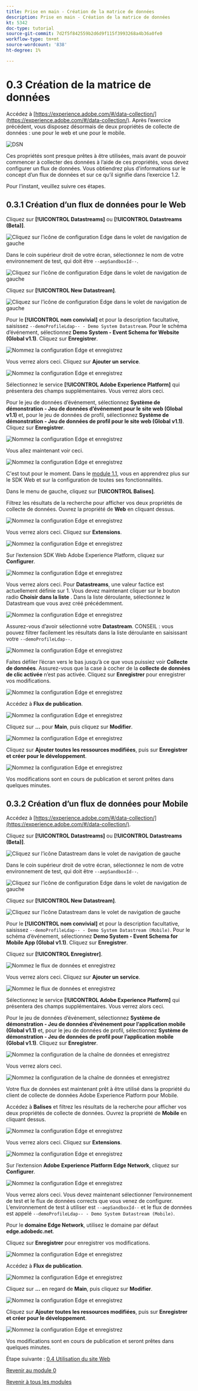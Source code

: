 ```yaml
---
title: Prise en main - Création de la matrice de données
description: Prise en main - Création de la matrice de données
kt: 5342
doc-type: tutorial
source-git-commit: 7d2f5f842559b2d6d9f115f3993268a4b36a0fe0
workflow-type: tm+mt
source-wordcount: '838'
ht-degree: 1%

---
```


# 0.3 Création de la matrice de données

Accédez à [https://experience.adobe.com/#/data-collection/](https://experience.adobe.com/#/data-collection/). Après l’exercice précédent, vous disposez désormais de deux propriétés de collecte de données : une pour le web et une pour le mobile.

![DSN](./images/launchprop.png)

Ces propriétés sont presque prêtes à être utilisées, mais avant de pouvoir commencer à collecter des données à l’aide de ces propriétés, vous devez configurer un flux de données. Vous obtiendrez plus d’informations sur le concept d’un flux de données et sur ce qu’il signifie dans l’exercice 1.2.

Pour l&#39;instant, veuillez suivre ces étapes.

## 0.3.1 Création d’un flux de données pour le Web

Cliquez sur **[!UICONTROL Datastreams]** ou **[!UICONTROL Datastreams (Beta)]**.

![Cliquez sur l’icône de configuration Edge dans le volet de navigation de gauche](./images/edgeconfig1a.png)

Dans le coin supérieur droit de votre écran, sélectionnez le nom de votre environnement de test, qui doit être `--aepSandboxId--`.

![Cliquez sur l’icône de configuration Edge dans le volet de navigation de gauche](./images/edgeconfig1b.png)

Cliquez sur **[!UICONTROL New Datastream]**.

![Cliquez sur l’icône de configuration Edge dans le volet de navigation de gauche](./images/edgeconfig1.png)

Pour le **[!UICONTROL nom convivial]** et pour la description facultative, saisissez `--demoProfileLdap-- - Demo System Datastream`. Pour le schéma d’événement, sélectionnez **Demo System - Event Schema for Website (Global v1.1)**. Cliquez sur **Enregistrer**.

![Nommez la configuration Edge et enregistrez](./images/edgeconfig2.png)

Vous verrez alors ceci. Cliquez sur **Ajouter un service**.

![Nommez la configuration Edge et enregistrez](./images/edgeconfig3.png)

Sélectionnez le service **[!UICONTROL Adobe Experience Platform]** qui présentera des champs supplémentaires. Vous verrez alors ceci.

Pour le jeu de données d’événement, sélectionnez **Système de démonstration - Jeu de données d’événement pour le site web (Global v1.1)** et, pour le jeu de données de profil, sélectionnez **Système de démonstration - Jeu de données de profil pour le site web (Global v1.1)**. Cliquez sur **Enregistrer**.

![Nommez la configuration Edge et enregistrez](./images/edgeconfig4.png)

Vous allez maintenant voir ceci.

![Nommez la configuration Edge et enregistrez](./images/edgeconfig5.png)

C&#39;est tout pour le moment. Dans le [module 1.1](./../../../modules/datacollection/module1.1/data-ingestion-launch-web-sdk.md), vous en apprendrez plus sur le SDK Web et sur la configuration de toutes ses fonctionnalités.

Dans le menu de gauche, cliquez sur **[!UICONTROL Balises]**.

Filtrez les résultats de la recherche pour afficher vos deux propriétés de collecte de données. Ouvrez la propriété de **Web** en cliquant dessus.

![Nommez la configuration Edge et enregistrez](./images/edgeconfig10a.png)

Vous verrez alors ceci. Cliquez sur **Extensions**.

![Nommez la configuration Edge et enregistrez](./images/edgeconfig11.png)

Sur l’extension SDK Web Adobe Experience Platform, cliquez sur **Configurer**.

![Nommez la configuration Edge et enregistrez](./images/edgeconfig12.png)

Vous verrez alors ceci. Pour **Datastreams**, une valeur factice est actuellement définie sur 1. Vous devez maintenant cliquer sur le bouton radio **Choisir dans la liste** . Dans la liste déroulante, sélectionnez le Datastream que vous avez créé précédemment.

![Nommez la configuration Edge et enregistrez](./images/edgeconfig13.png)

Assurez-vous d’avoir sélectionné votre **Datastream**. CONSEIL : vous pouvez filtrer facilement les résultats dans la liste déroulante en saisissant votre `--demoProfileLdap--`.

![Nommez la configuration Edge et enregistrez](./images/edgeconfig14.png)

Faites défiler l’écran vers le bas jusqu’à ce que vous puissiez voir **Collecte de données**. Assurez-vous que la case à cocher de la **collecte de données de clic activée** n’est pas activée. Cliquez sur **Enregistrer** pour enregistrer vos modifications.

![Nommez la configuration Edge et enregistrez](./images/edgeconfig14a.png)

Accédez à **Flux de publication**.

![Nommez la configuration Edge et enregistrez](./images/edgeconfig15.png)

Cliquez sur **...** pour **Main**, puis cliquez sur **Modifier**.

![Nommez la configuration Edge et enregistrez](./images/edgeconfig16.png)

Cliquez sur **Ajouter toutes les ressources modifiées**, puis sur **Enregistrer et créer pour le développement**.

![Nommez la configuration Edge et enregistrez](./images/edgeconfig17.png)

Vos modifications sont en cours de publication et seront prêtes dans quelques minutes.

## 0.3.2 Création d’un flux de données pour Mobile

Accédez à [https://experience.adobe.com/#/data-collection/](https://experience.adobe.com/#/data-collection/).

Cliquez sur **[!UICONTROL Datastreams]** ou **[!UICONTROL Datastreams (Beta)]**.

![Cliquez sur l’icône Datastream dans le volet de navigation de gauche](./images/edgeconfig1a.png)

Dans le coin supérieur droit de votre écran, sélectionnez le nom de votre environnement de test, qui doit être `--aepSandboxId--`.

![Cliquez sur l’icône de configuration Edge dans le volet de navigation de gauche](./images/edgeconfig1b.png)

Cliquez sur **[!UICONTROL New Datastream]**.

![Cliquez sur l’icône Datastream dans le volet de navigation de gauche](./images/edgeconfig1.png)

Pour le **[!UICONTROL nom convivial]** et pour la description facultative, saisissez `--demoProfileLdap-- - Demo System Datastream (Mobile)`. Pour le schéma d’événement, sélectionnez **Demo System - Event Schema for Mobile App (Global v1.1)**. Cliquez sur **Enregistrer**.

Cliquez sur **[!UICONTROL Enregistrer]**.

![Nommez le flux de données et enregistrez](./images/edgeconfig2m.png)

Vous verrez alors ceci. Cliquez sur **Ajouter un service**.

![Nommez le flux de données et enregistrez](./images/edgeconfig3m.png)

Sélectionnez le service **[!UICONTROL Adobe Experience Platform]** qui présentera des champs supplémentaires. Vous verrez alors ceci.

Pour le jeu de données d’événement, sélectionnez **Système de démonstration - Jeu de données d’événement pour l’application mobile (Global v1.1)** et, pour le jeu de données de profil, sélectionnez **Système de démonstration - Jeu de données de profil pour l’application mobile (Global v1.1)**. Cliquez sur **Enregistrer**.

![Nommez la configuration de la chaîne de données et enregistrez](./images/edgeconfig4m.png)

Vous verrez alors ceci.

![Nommez la configuration de la chaîne de données et enregistrez](./images/edgeconfig5m.png)

Votre flux de données est maintenant prêt à être utilisé dans la propriété du client de collecte de données Adobe Experience Platform pour Mobile.

Accédez à **Balises** et filtrez les résultats de la recherche pour afficher vos deux propriétés de collecte de données. Ouvrez la propriété de **Mobile** en cliquant dessus.

![Nommez la configuration Edge et enregistrez](./images/edgeconfig10am.png)

Vous verrez alors ceci. Cliquez sur **Extensions**.

![Nommez la configuration Edge et enregistrez](./images/edgeconfig11m.png)

Sur l’extension **Adobe Experience Platform Edge Network**, cliquez sur **Configurer**.

![Nommez la configuration Edge et enregistrez](./images/edgeconfig12m.png)

Vous verrez alors ceci. Vous devez maintenant sélectionner l’environnement de test et le flux de données corrects que vous venez de configurer. L’environnement de test à utiliser est `--aepSandboxId--` et le flux de données est appelé `--demoProfileLdap-- - Demo System Datastream (Mobile)`.

Pour le **domaine Edge Network**, utilisez le domaine par défaut **edge.adobedc.net**.

Cliquez sur **Enregistrer** pour enregistrer vos modifications.

![Nommez la configuration Edge et enregistrez](./images/edgeconfig13m.png)

Accédez à **Flux de publication**.

![Nommez la configuration Edge et enregistrez](./images/edgeconfig15m.png)

Cliquez sur **...** en regard de **Main**, puis cliquez sur **Modifier**.

![Nommez la configuration Edge et enregistrez](./images/edgeconfig16m.png)

Cliquez sur **Ajouter toutes les ressources modifiées**, puis sur **Enregistrer et créer pour le développement**.

![Nommez la configuration Edge et enregistrez](./images/edgeconfig17m.png)

Vos modifications sont en cours de publication et seront prêtes dans quelques minutes.

Étape suivante : [0.4 Utilisation du site Web](./ex4.md)

[Revenir au module 0](./getting-started.md)

[Revenir à tous les modules](./../../../overview.md)